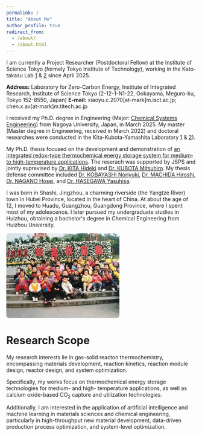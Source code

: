 ```yaml
---
permalink: /
title: "About Me"
author_profile: true
redirect_from: 
  - /about/
  - /about.html
---
```

I am currently a Project Researcher (Postdoctoral Fellow) at the Institute of Science Tokyo (formely Tokyo Institute of Technology), working in the Kato-takasu Lab [1](https://kato.zc.iir.titech.ac.jp/jp/index.html) & [2](https://sites.google.com/view/takasu-lab/) since April 2025. 

**Address:** Laboratory for Zero-Carbon Energy, Institute of Integrated Research, Institute of Science Tokyo (2-12-1-N1-22, Ookayama, Meguro-ku, Tokyo 152-8550, Japan) 
**E-mail:** xiaoyu.c.2070[at-mark]m.isct.ac.jp; chen.x.av[at-mark]m.titech.ac.jp

I received my Ph.D. degree in Engineering (Major: [Chemical Systems Engineering](https://www.material.nagoya-u.ac.jp/Chemical_Systems.html)) from Nagoya University, Japan, in March 2025. My master (Master degree in Engineering, received in March 2022) and doctoral researches were conducted in the Kita-Kubota-Yamashita Laboratory [1](https://www.material.nagoya-u.ac.jp/nuce/L17/index.html) & [2](https://kubotam.jimdofree.com/)). 

My Ph.D. thesis focused on the development and demonstration of [an integrated redox-type thermochemical energy storage system for medium- to high-temperature applications](files/PhD_thesis.pdf). The reserach was supported by JSPS and jointly suprevised by [Dr. KITA Hideki](https://profs.provost.nagoya-u.ac.jp/html/100006380_ja.html) and [Dr. KUBOTA Mitsuhiro](https://profs.provost.nagoya-u.ac.jp/html/100002055_en.html). My thesis defense committee included [Dr. KOBAYASHI Noriyuki](https://profs.provost.nagoya-u.ac.jp/html/100001833_en.html), [Dr. MACHIDA Hiroshi](https://profs.provost.nagoya-u.ac.jp/html/100002257_en.html), [Dr. NAGANO Hosei](https://profs.provost.nagoya-u.ac.jp/html/100002226_en.html), and [Dr. HASEGAWA Yasuhisa](https://profs.provost.nagoya-u.ac.jp/html/100001973_en.html). 

I was born in Shashi, Jingzhou, a charming riverside (the Yangtze River) town in Hubei Province, located in the heart of China. At about the age of 12, I moved to Huadu, Guangzhou, Guangdong Province, where I spent most of my adolescence. I later pursued my undergraduate studies in Huizhou, obtaining a bachelor's degree in Chemical Engineering from Huizhou University.

<a href="/images/childhood.JPG" target="_blank">
  <img src="/images/childhood.JPG" alt="childhood" width="300" style="border-radius: 8px;">
</a>


Research Scope
======
My research interests lie in gas-solid reacton thermochemistry, encompassing materials development, reaction kinetics, reaction module design, reactor design, and system optimization. 

Specifically, my works focus on thermochemical energy storage technologies for medium- and high- temperature applications, as well as calcium oxide-based CO<sub>2</sub> capture and utilization technologies. 

Additionally, I am interested in the application of artificial intelligence and machine learning in materials sciences and chemical engineering, particularly in high-throughput new material development, data-driven production process optimization, and system-level optimization.
